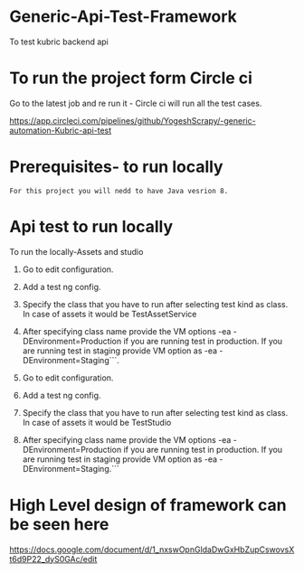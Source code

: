 # Generic-Api-Test-Framework 
To test kubric backend api



# To run the project form Circle ci 

Go to the latest job and re run it - Circle ci will run all the test cases.

https://app.circleci.com/pipelines/github/YogeshScrapy/-generic-automation-Kubric-api-test


# Prerequisites- to run locally

```
For this project you will nedd to have Java vesrion 8.
```

# Api test to run locally


To run the locally-Assets and studio

1. Go to edit configuration.
2. Add a test ng config.
3. Specify the class that you have to run after selecting test kind as class. In case of assets it would be TestAssetService
4. After specifying class name provide the VM options -ea -DEnvironment=Production if you are running test in production. If you are running test in staging provide VM option as  -ea -DEnvironment=Staging```.


1. Go to edit configuration.
2. Add a test ng config.
3. Specify the class that you have to run after selecting test kind as class. In case of assets it would be TestStudio
4. After specifying class name provide the VM options -ea -DEnvironment=Production if you are running test in production. If you are running test in staging provide VM option as  -ea -DEnvironment=Staging.```


# High Level design of framework can be seen here 
https://docs.google.com/document/d/1_nxswOpnGldaDwGxHbZupCswovsXt6d9P22_dyS0GAc/edit

